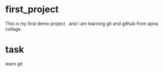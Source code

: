 # first_project
This is my first demo project .
and i am learning git and github from apna collage.

# task
learn git

